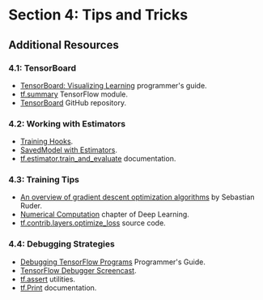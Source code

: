 # Section 4: Tips and Tricks

## Additional Resources

### 4.1: TensorBoard

- [TensorBoard: Visualizing Learning](https://www.tensorflow.org/programmers_guide/summaries_and_tensorboard) programmer's guide.
- [tf.summary](https://www.tensorflow.org/api_docs/python/tf/summary) TensorFlow module.
- [TensorBoard](https://github.com/tensorflow/tensorboard) GitHub repository.

### 4.2: Working with Estimators

- [Training Hooks](https://www.tensorflow.org/api_guides/python/train#Training_Hooks).
- [SavedModel with Estimators](https://www.tensorflow.org/programmers_guide/saved_model#using_savedmodel_with_estimators).
- [tf.estimator.train_and_evaluate](https://www.tensorflow.org/api_docs/python/tf/estimator/train_and_evaluate) documentation.

### 4.3: Training Tips

- [An overview of gradient descent optimization algorithms](http://ruder.io/optimizing-gradient-descent/) by Sebastian Ruder.
- [Numerical Computation](http://www.deeplearningbook.org/contents/numerical.html) chapter of Deep Learning.
- [tf.contrib.layers.optimize_loss](https://github.com/tensorflow/tensorflow/blob/master/tensorflow/contrib/layers/python/layers/optimizers.py#L58) source code.

### 4.4: Debugging Strategies

- [Debugging TensorFlow Programs](https://www.tensorflow.org/programmers_guide/debugger) Programmer's Guide.
- [TensorFlow Debugger Screencast](https://youtu.be/CA7fjRfduOI).
- [tf.assert](https://www.tensorflow.org/api_guides/python/check_ops) utilities.
- [tf.Print](https://www.tensorflow.org/api_docs/python/tf/Print) documentation.
